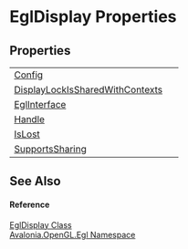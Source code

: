 # EglDisplay Properties




## Properties
<table>
<tr>
<td><a href="P_Avalonia_OpenGL_Egl_EglDisplay_Config">Config</a></td>
<td> </td>
</tr>
<tr>
<td><a href="P_Avalonia_OpenGL_Egl_EglDisplay_DisplayLockIsSharedWithContexts">DisplayLockIsSharedWithContexts</a></td>
<td> </td>
</tr>
<tr>
<td><a href="P_Avalonia_OpenGL_Egl_EglDisplay_EglInterface">EglInterface</a></td>
<td> </td>
</tr>
<tr>
<td><a href="P_Avalonia_OpenGL_Egl_EglDisplay_Handle">Handle</a></td>
<td> </td>
</tr>
<tr>
<td><a href="P_Avalonia_OpenGL_Egl_EglDisplay_IsLost">IsLost</a></td>
<td> </td>
</tr>
<tr>
<td><a href="P_Avalonia_OpenGL_Egl_EglDisplay_SupportsSharing">SupportsSharing</a></td>
<td> </td>
</tr>
</table>

## See Also


#### Reference
<a href="T_Avalonia_OpenGL_Egl_EglDisplay">EglDisplay Class</a>  
<a href="N_Avalonia_OpenGL_Egl">Avalonia.OpenGL.Egl Namespace</a>  

